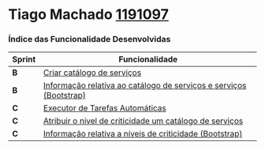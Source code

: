 Tiago Machado [1191097](./) 
===============================


### Índice das Funcionalidade Desenvolvidas ###


| Sprint | Funcionalidade     |
|--------|--------------------|
| **B**  | [Criar catálogo de serviços](https://bitbucket.org/1190731/lei20_21_s4_2dl_1/src/master/docs/1191097/Criar%20Catalogo/ProcessoEngenhariaFuncionalidade.md) |
| **B**  | [Informação relativa ao catálogo de serviços e serviços (Bootstrap)](https://bitbucket.org/1190731/lei20_21_s4_2dl_1/src/master/docs/1191097/Bootstrap/Catalogos%20de%20Servi%C3%A7o%20e%20Servi%C3%A7os/ProcessoEngenhariaFuncionalidade.md) |
| **C**  | [Executor de Tarefas Automáticas](https://bitbucket.org/1190731/lei20_21_s4_2dl_1/src/master/docs/1191097/Executor%20de%20Tarefas%20Autom%C3%A1ticas/ProcessoEngenhariaFuncionalidade.md) |
| **C**  | [Atribuir o nivel de criticidade um catálogo de serviços](https://bitbucket.org/1190731/lei20_21_s4_2dl_1/src/master/docs/1191097/Atribuir%20Nivel%20Criticidade%20a%20Catalogo/ProcessoEngenhariaFuncionalidade.md) |
| **C**  | [Informação relativa a níveis de criticidade (Bootstrap)](https://bitbucket.org/1190731/lei20_21_s4_2dl_1/src/master/docs/1191097/Bootstrap/Niveis%20de%20Criticidade/ProcessoEngenhariaFuncionalidade.md) |
